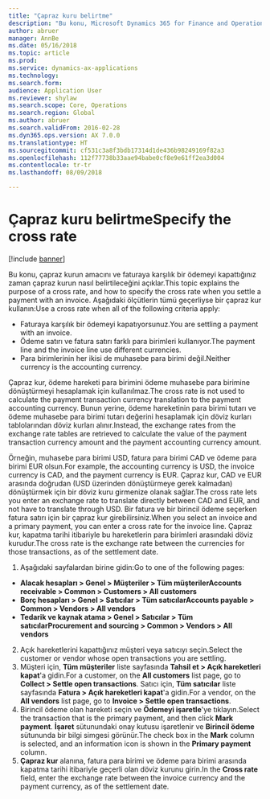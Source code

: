 ```yaml
---
title: "Çapraz kuru belirtme"
description: "Bu konu, Microsoft Dynamics 365 for Finance and Operations'taki çapraz kurlar hakkında bilgi vermektedir."
author: abruer
manager: AnnBe
ms.date: 05/16/2018
ms.topic: article
ms.prod: 
ms.service: dynamics-ax-applications
ms.technology: 
ms.search.form: 
audience: Application User
ms.reviewer: shylaw
ms.search.scope: Core, Operations
ms.search.region: Global
ms.author: abruer
ms.search.validFrom: 2016-02-28
ms.dyn365.ops.version: AX 7.0.0
ms.translationtype: HT
ms.sourcegitcommit: cf531c3a8f3bdb17314d1de436b98249169f82a3
ms.openlocfilehash: 112f77738b33aae94babe0cf8e9e61ff2ea3d004
ms.contentlocale: tr-tr
ms.lasthandoff: 08/09/2018

---
```


# <a name="specify-the-cross-rate"></a><span data-ttu-id="4bafa-103">Çapraz kuru belirtme</span><span class="sxs-lookup"><span data-stu-id="4bafa-103">Specify the cross rate</span></span>

[!include [banner](../includes/banner.md)]

<span data-ttu-id="4bafa-104">Bu konu, çapraz kurun amacını ve faturaya karşılık bir ödemeyi kapattığınız zaman çapraz kurun nasıl belirtileceğini açıklar.</span><span class="sxs-lookup"><span data-stu-id="4bafa-104">This topic explains the purpose of a cross rate, and how to specify the cross rate when you settle a payment with an invoice.</span></span> <span data-ttu-id="4bafa-105">Aşağıdaki ölçütlerin tümü geçerliyse bir çapraz kur kullanın:</span><span class="sxs-lookup"><span data-stu-id="4bafa-105">Use a cross rate when all of the following criteria apply:</span></span> 
-   <span data-ttu-id="4bafa-106">Faturaya karşılık bir ödemeyi kapatıyorsunuz.</span><span class="sxs-lookup"><span data-stu-id="4bafa-106">You are settling a payment with an invoice.</span></span> 
-   <span data-ttu-id="4bafa-107">Ödeme satırı ve fatura satırı farklı para birimleri kullanıyor.</span><span class="sxs-lookup"><span data-stu-id="4bafa-107">The payment line and the invoice line use different currencies.</span></span> 
-   <span data-ttu-id="4bafa-108">Para birimlerinin her ikisi de muhasebe para birimi değil.</span><span class="sxs-lookup"><span data-stu-id="4bafa-108">Neither currency is the accounting currency.</span></span> 

<span data-ttu-id="4bafa-109">Çapraz kur, ödeme hareketi para birimini ödeme muhasebe para birimine dönüştürmeyi hesaplamak için kullanılmaz.</span><span class="sxs-lookup"><span data-stu-id="4bafa-109">The cross rate is not used to calculate the payment transaction currency translation to the payment accounting currency.</span></span> <span data-ttu-id="4bafa-110">Bunun yerine, ödeme hareketinin para birimi tutarı ve ödeme muhasebe para birimi tutarı değerini hesaplamak için döviz kurları tablolarından döviz kurları alınır.</span><span class="sxs-lookup"><span data-stu-id="4bafa-110">Instead, the exchange rates from the exchange rate tables are retrieved to calculate the value of the payment transaction currency amount and the payment accounting currency amount.</span></span> 

<span data-ttu-id="4bafa-111">Örneğin, muhasebe para birimi USD, fatura para birimi CAD ve ödeme para birimi EUR olsun.</span><span class="sxs-lookup"><span data-stu-id="4bafa-111">For example, the accounting currency is USD, the invoice currency is CAD, and the payment currency is EUR.</span></span> <span data-ttu-id="4bafa-112">Çapraz kur, CAD ve EUR arasında doğrudan (USD üzerinden dönüştürmeye gerek kalmadan) dönüştürmek için bir döviz kuru girmenize olanak sağlar.</span><span class="sxs-lookup"><span data-stu-id="4bafa-112">The cross rate lets you enter an exchange rate to translate directly between CAD and EUR, and not have to translate through USD.</span></span> <span data-ttu-id="4bafa-113">Bir fatura ve bir birincil ödeme seçerken fatura satırı için bir çapraz kur girebilirsiniz.</span><span class="sxs-lookup"><span data-stu-id="4bafa-113">When you select an invoice and a primary payment, you can enter a cross rate for the invoice line.</span></span> <span data-ttu-id="4bafa-114">Çapraz kur, kapatma tarihi itibariyle bu hareketlerin para birimleri arasındaki döviz kurudur.</span><span class="sxs-lookup"><span data-stu-id="4bafa-114">The cross rate is the exchange rate between the currencies for those transactions, as of the settlement date.</span></span>

1.  <span data-ttu-id="4bafa-115">Aşağıdaki sayfalardan birine gidin:</span><span class="sxs-lookup"><span data-stu-id="4bafa-115">Go to one of the following pages:</span></span>
- <span data-ttu-id="4bafa-116">**Alacak hesapları > Genel > Müşteriler > Tüm müşteriler**</span><span class="sxs-lookup"><span data-stu-id="4bafa-116">**Accounts receivable > Common > Customers > All customers**</span></span> 
- <span data-ttu-id="4bafa-117">**Borç hesapları > Genel > Satıcılar > Tüm satıcılar**</span><span class="sxs-lookup"><span data-stu-id="4bafa-117">**Accounts payable > Common > Vendors > All vendors**</span></span> 
- <span data-ttu-id="4bafa-118">**Tedarik ve kaynak atama > Genel > Satıcılar > Tüm satıcılar**</span><span class="sxs-lookup"><span data-stu-id="4bafa-118">**Procurement and sourcing > Common > Vendors > All vendors**</span></span>
2.  <span data-ttu-id="4bafa-119">Açık hareketlerini kapattığınız müşteri veya satıcıyı seçin.</span><span class="sxs-lookup"><span data-stu-id="4bafa-119">Select the customer or vendor whose open transactions you are settling.</span></span> 
3.  <span data-ttu-id="4bafa-120">Müşteri için, **Tüm müşteriler** liste sayfasında **Tahsil et > Açık hareketleri kapat**'a gidin.</span><span class="sxs-lookup"><span data-stu-id="4bafa-120">For a customer, on the **All customers** list page, go to **Collect > Settle open transactions**.</span></span> <span data-ttu-id="4bafa-121">Satıcı için, **Tüm satıcılar** liste sayfasında **Fatura > Açık hareketleri kapat**'a gidin.</span><span class="sxs-lookup"><span data-stu-id="4bafa-121">For a vendor, on the **All vendors** list page, go to **Invoice > Settle open transactions**.</span></span> 
4.  <span data-ttu-id="4bafa-122">Birincil ödeme olan hareketi seçin ve **Ödemeyi işaretle**'ye tıklayın.</span><span class="sxs-lookup"><span data-stu-id="4bafa-122">Select the transaction that is the primary payment, and then click **Mark payment**.</span></span> <span data-ttu-id="4bafa-123">**İşaret** sütunundaki onay kutusu işaretlenir ve **Birincil ödeme** sütununda bir bilgi simgesi görünür.</span><span class="sxs-lookup"><span data-stu-id="4bafa-123">The check box in the **Mark** column is selected, and an information icon is shown in the **Primary payment** column.</span></span> 
5.  <span data-ttu-id="4bafa-124">**Çapraz kur** alanına, fatura para birimi ve ödeme para birimi arasında kapatma tarihi itibariyle geçerli olan döviz kurunu girin.</span><span class="sxs-lookup"><span data-stu-id="4bafa-124">In the **Cross rate** field, enter the exchange rate between the invoice currency and the payment currency, as of the settlement date.</span></span> 

